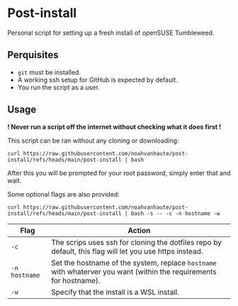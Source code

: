 # Post-install

Personal script for setting up a fresh install of openSUSE Tumbleweed.

## Perquisites

- `git` must be installed.
- A working ssh setup for GitHub is expected by default.
- You run the script as a user.

## Usage
**! Never run a script off the internet without checking what it does first !**

This script can be ran without any cloning or downloading:
```console
curl https://raw.githubusercontent.com/noahvanhaute/post-install/refs/heads/main/post-install | bash
```
After this you will be prompted for your root password, simply enter that and wait.

Some optional flags are also provided:
```console
curl https://raw.githubusercontent.com/noahvanhaute/post-install/refs/heads/main/post-install | bash -s -- -c -n hostname -w
```

| Flag          | Action                                                                                                             |
| ------------- | ------------------------------------------------------------------------------------------------------------------ |
| `-c`          | The scrips uses ssh for cloning the dotfiles repo by default, this flag will let you use https instead.            |
| `-n hostname` | Set the hostname of the system, replace `hostname` with whaterver you want (within the requirements for hostname). |
| `-w`          | Specify that the install is a WSL install.                                                                         |

